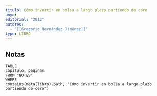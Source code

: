 ```yaml
---
titulo: Cómo invertir en bolsa a largo plazo partiendo de cero
anyo: 
editorial: "2012"
autores:
  - "[[Gregorio Hernández Jiménez]]"
type: LIBRO
---
```

## Notas
```dataview
TABLE
capítulo, paginas
FROM "NOTES" 
WHERE 
contains(meta(libro).path, "Cómo invertir en bolsa a largo plazo partiendo de cero")

```